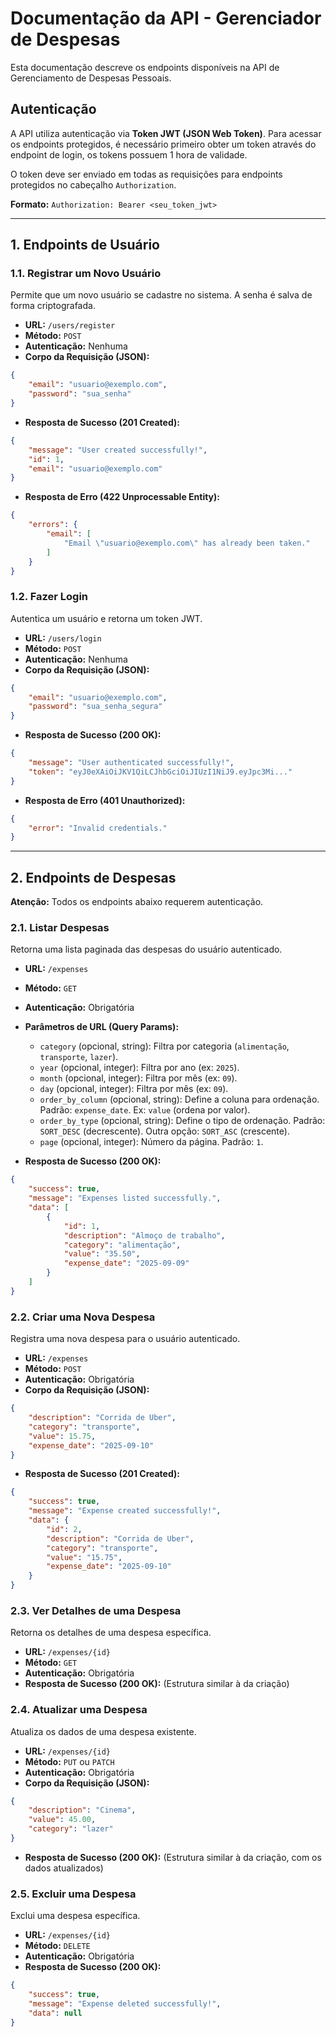 # Documentação da API - Gerenciador de Despesas

Esta documentação descreve os endpoints disponíveis na API de Gerenciamento de Despesas Pessoais.

## Autenticação

A API utiliza autenticação via **Token JWT (JSON Web Token)**. Para acessar os endpoints protegidos, é necessário primeiro obter um token através do endpoint de login, os tokens possuem 1 hora de validade.

O token deve ser enviado em todas as requisições para endpoints protegidos no cabeçalho `Authorization`.

**Formato:** `Authorization: Bearer <seu_token_jwt>`

---

## 1. Endpoints de Usuário

### 1.1. Registrar um Novo Usuário

Permite que um novo usuário se cadastre no sistema. A senha é salva de forma criptografada.

- **URL:** `/users/register`
- **Método:** `POST`
- **Autenticação:** Nenhuma
- **Corpo da Requisição (JSON):**

```json
{
    "email": "usuario@exemplo.com",
    "password": "sua_senha"
}
```

- **Resposta de Sucesso (201 Created):**

```json
{
    "message": "User created successfully!",
    "id": 1,
    "email": "usuario@exemplo.com"
}
```

- **Resposta de Erro (422 Unprocessable Entity):**

```json
{
    "errors": {
        "email": [
            "Email \"usuario@exemplo.com\" has already been taken."
        ]
    }
}
```

### 1.2. Fazer Login

Autentica um usuário e retorna um token JWT.

- **URL:** `/users/login`
- **Método:** `POST`
- **Autenticação:** Nenhuma
- **Corpo da Requisição (JSON):**

```json
{
    "email": "usuario@exemplo.com",
    "password": "sua_senha_segura"
}
```

- **Resposta de Sucesso (200 OK):**

```json
{
    "message": "User authenticated successfully!",
    "token": "eyJ0eXAiOiJKV1QiLCJhbGciOiJIUzI1NiJ9.eyJpc3Mi..."
}
```

- **Resposta de Erro (401 Unauthorized):**

```json
{
    "error": "Invalid credentials."
}
```

---

## 2. Endpoints de Despesas

**Atenção:** Todos os endpoints abaixo requerem autenticação.

### 2.1. Listar Despesas

Retorna uma lista paginada das despesas do usuário autenticado.

- **URL:** `/expenses`
- **Método:** `GET`
- **Autenticação:** Obrigatória
- **Parâmetros de URL (Query Params):**
    - `category` (opcional, string): Filtra por categoria (`alimentação`, `transporte`, `lazer`).
    - `year` (opcional, integer): Filtra por ano (ex: `2025`).
    - `month` (opcional, integer): Filtra por mês (ex: `09`).
    - `day` (opcional, integer): Filtra por mês (ex: `09`).
    - `order_by_column` (opcional, string): Define a coluna para ordenação. Padrão: `expense_date`. Ex: `value` (ordena por valor).
    - `order_by_type` (opcional, string): Define o tipo de ordenação. Padrão: `SORT_DESC` (decrescente). Outra opção: `SORT_ASC` (crescente).
    - `page` (opcional, integer): Número da página. Padrão: `1`.

- **Resposta de Sucesso (200 OK):**

```json
{
    "success": true,
    "message": "Expenses listed successfully.",
    "data": [
        {
            "id": 1,
            "description": "Almoço de trabalho",
            "category": "alimentação",
            "value": "35.50",
            "expense_date": "2025-09-09"
        }
    ]
}
```

### 2.2. Criar uma Nova Despesa

Registra uma nova despesa para o usuário autenticado.

- **URL:** `/expenses`
- **Método:** `POST`
- **Autenticação:** Obrigatória
- **Corpo da Requisição (JSON):**

```json
{
    "description": "Corrida de Uber",
    "category": "transporte",
    "value": 15.75,
    "expense_date": "2025-09-10"
}
```
- **Resposta de Sucesso (201 Created):**

```json
{
    "success": true,
    "message": "Expense created successfully!",
    "data": {
        "id": 2,
        "description": "Corrida de Uber",
        "category": "transporte",
        "value": "15.75",
        "expense_date": "2025-09-10"
    }
}
```

### 2.3. Ver Detalhes de uma Despesa

Retorna os detalhes de uma despesa específica.

- **URL:** `/expenses/{id}`
- **Método:** `GET`
- **Autenticação:** Obrigatória
- **Resposta de Sucesso (200 OK):** (Estrutura similar à da criação)

### 2.4. Atualizar uma Despesa

Atualiza os dados de uma despesa existente.

- **URL:** `/expenses/{id}`
- **Método:** `PUT` ou `PATCH`
- **Autenticação:** Obrigatória
- **Corpo da Requisição (JSON):**

```json
{
    "description": "Cinema",
    "value": 45.00,
    "category": "lazer"
}
```
- **Resposta de Sucesso (200 OK):** (Estrutura similar à da criação, com os dados atualizados)

### 2.5. Excluir uma Despesa

Exclui uma despesa específica.

- **URL:** `/expenses/{id}`
- **Método:** `DELETE`
- **Autenticação:** Obrigatória
- **Resposta de Sucesso (200 OK):**

```json
{
    "success": true,
    "message": "Expense deleted successfully!",
    "data": null
}
```